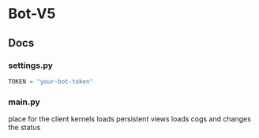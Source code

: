 # Bot-V5

## Docs
### settings.py
```py
TOKEN = "your-bot-token"
```
### main.py
place for the client kernels loads persistent views loads cogs and changes the status
